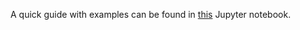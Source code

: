A quick guide with examples can be found in [this](doc/pbdl-dataset-quick-guide.ipynb) Jupyter notebook.